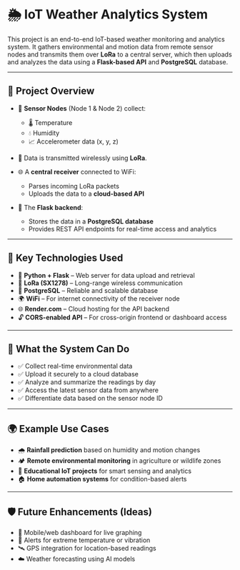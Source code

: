 # 🌦️ IoT Weather Analytics System

This project is an end-to-end IoT-based weather monitoring and analytics system. It gathers environmental and motion data from remote sensor nodes and transmits them over **LoRa** to a central server, which then uploads and analyzes the data using a **Flask-based API** and **PostgreSQL** database.

---

## 📌 Project Overview

- 📡 **Sensor Nodes** (Node 1 & Node 2) collect:
  - 🌡️ Temperature  
  - 💧 Humidity  
  - 📈 Accelerometer data (x, y, z)

- 📶 Data is transmitted wirelessly using **LoRa**.

- 🌐 A **central receiver** connected to WiFi:
  - Parses incoming LoRa packets
  - Uploads the data to a **cloud-based API**

- 🧠 The **Flask backend**:
  - Stores the data in a **PostgreSQL database**
  - Provides REST API endpoints for real-time access and analytics

---

## 🔧 Key Technologies Used

- 🐍 **Python + Flask** – Web server for data upload and retrieval  
- 📡 **LoRa (SX1278)** – Long-range wireless communication  
- 🐘 **PostgreSQL** – Reliable and scalable database  
- 🌍 **WiFi** – For internet connectivity of the receiver node  
- 🌐 **Render.com** – Cloud hosting for the API backend  
- 🔓 **CORS-enabled API** – For cross-origin frontend or dashboard access

---

## 🚀 What the System Can Do

- ✅ Collect real-time environmental data  
- ✅ Upload it securely to a cloud database  
- ✅ Analyze and summarize the readings by day  
- ✅ Access the latest sensor data from anywhere  
- ✅ Differentiate data based on the sensor node ID  

---

## 🌍 Example Use Cases

- 🌧️ **Rainfall prediction** based on humidity and motion changes  
- 🏕️ **Remote environmental monitoring** in agriculture or wildlife zones  
- 🏫 **Educational IoT projects** for smart sensing and analytics  
- 🏠 **Home automation systems** for condition-based alerts  

---

## 🛡️ Future Enhancements (Ideas)

- 📲 Mobile/web dashboard for live graphing  
- 🔔 Alerts for extreme temperature or vibration  
- 🛰️ GPS integration for location-based readings  
- ☁️ Weather forecasting using AI models  
